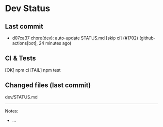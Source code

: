 # Dev Status

## Last commit
- d07ca37 chore(dev): auto-update STATUS.md [skip ci] (#1702) (github-actions[bot], 24 minutes ago)
## CI & Tests
[OK] npm ci
[FAIL] npm test

## Changed files (last commit)
dev/STATUS.md

---
Notes:
- ...

